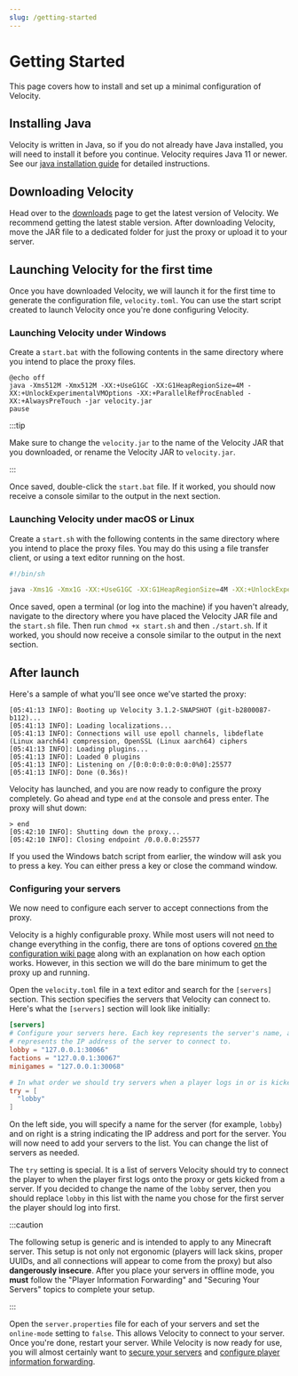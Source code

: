 ```yaml
---
slug: /getting-started
---
```


# Getting Started

This page covers how to install and set up a minimal configuration of Velocity.

## Installing Java

Velocity is written in Java, so if you do not already have Java installed, you will need to install
it before you continue. Velocity requires Java 11 or newer. See our
[java installation guide](/java-install-update) for detailed instructions.

## Downloading Velocity

Head over to the [downloads](https://papermc.io/downloads#Velocity) page to get the latest version
of Velocity. We recommend getting the latest stable version. After downloading Velocity, move the
JAR file to a dedicated folder for just the proxy or upload it to your server.

## Launching Velocity for the first time

Once you have downloaded Velocity, we will launch it for the first time to generate the
configuration file, `velocity.toml`. You can use the start script created to launch Velocity once
you're done configuring Velocity.

### Launching Velocity under Windows

Create a `start.bat` with the following contents in the same directory where you intend to place the
proxy files.

```batch title="start.bat"
@echo off
java -Xms512M -Xmx512M -XX:+UseG1GC -XX:G1HeapRegionSize=4M -XX:+UnlockExperimentalVMOptions -XX:+ParallelRefProcEnabled -XX:+AlwaysPreTouch -jar velocity.jar
pause
```

:::tip

Make sure to change the `velocity.jar` to the name of the Velocity JAR that you downloaded, or
rename the Velocity JAR to `velocity.jar`.

:::

Once saved, double-click the `start.bat` file. If it worked, you should now receive a console
similar to the output in the next section.

### Launching Velocity under macOS or Linux

Create a `start.sh` with the following contents in the same directory where you intend to place the
proxy files. You may do this using a file transfer client, or using a text editor running on the
host.

```bash title="start.sh"
#!/bin/sh

java -Xms1G -Xmx1G -XX:+UseG1GC -XX:G1HeapRegionSize=4M -XX:+UnlockExperimentalVMOptions -XX:+ParallelRefProcEnabled -XX:+AlwaysPreTouch -XX:MaxInlineLevel=15 -jar velocity*.jar
```

Once saved, open a terminal (or log into the machine) if you haven't already, navigate to the
directory where you have placed the Velocity JAR file and the `start.sh` file. Then run
`chmod +x start.sh` and then `./start.sh`. If it worked, you should now receive a console similar to
the output in the next section.

## After launch

Here's a sample of what you'll see once we've started the proxy:

```log
[05:41:13 INFO]: Booting up Velocity 3.1.2-SNAPSHOT (git-b2800087-b112)...
[05:41:13 INFO]: Loading localizations...
[05:41:13 INFO]: Connections will use epoll channels, libdeflate (Linux aarch64) compression, OpenSSL (Linux aarch64) ciphers
[05:41:13 INFO]: Loading plugins...
[05:41:13 INFO]: Loaded 0 plugins
[05:41:13 INFO]: Listening on /[0:0:0:0:0:0:0:0%0]:25577
[05:41:13 INFO]: Done (0.36s)!
```

Velocity has launched, and you are now ready to configure the proxy completely. Go ahead and type
`end` at the console and press enter. The proxy will shut down:

```log
> end
[05:42:10 INFO]: Shutting down the proxy...
[05:42:10 INFO]: Closing endpoint /0.0.0.0:25577
```

If you used the Windows batch script from earlier, the window will ask you to press a key. You can
either press a key or close the command window.

### Configuring your servers

We now need to configure each server to accept connections from the proxy.

Velocity is a highly configurable proxy. While most users will not need to change everything in the
config, there are tons of options covered
[on the configuration wiki page](../reference/configuration.md) along with an explanation on how
each option works. However, in this section we will do the bare minimum to get the proxy up and
running.

Open the `velocity.toml` file in a text editor and search for the `[servers]` section. This section
specifies the servers that Velocity can connect to. Here's what the `[servers]` section will look
like initially:

```toml title="velocity.toml"
[servers]
# Configure your servers here. Each key represents the server's name, and the value
# represents the IP address of the server to connect to.
lobby = "127.0.0.1:30066"
factions = "127.0.0.1:30067"
minigames = "127.0.0.1:30068"

# In what order we should try servers when a player logs in or is kicked from a server.
try = [
  "lobby"
]
```

On the left side, you will specify a name for the server (for example, `lobby`) and on right is a
string indicating the IP address and port for the server. You will now need to add your servers to
the list. You can change the list of servers as needed.

The `try` setting is special. It is a list of servers Velocity should try to connect the player to
when the player first logs onto the proxy or gets kicked from a server. If you decided to change the
name of the `lobby` server, then you should replace `lobby` in this list with the name you chose for
the first server the player should log into first.

:::caution

The following setup is generic and is intended to apply to any Minecraft server. This setup is not
only not ergonomic (players will lack skins, proper UUIDs, and all connections will appear to come
from the proxy) but also **dangerously insecure**. After you place your servers in offline mode, you
**must** follow the "Player Information Forwarding" and "Securing Your Servers" topics to complete
your setup.

:::

Open the `server.properties` file for each of your servers and set the `online-mode` setting to
`false`. This allows Velocity to connect to your server. Once you're done, restart your server.
While Velocity is now ready for use, you will almost certainly want to
[secure your servers](../how-to/security.md) and
[configure player information forwarding](forwarding.md).
